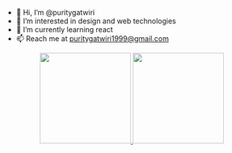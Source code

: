 - 👋 Hi, I’m @puritygatwiri
- 👀 I’m interested in design and web technologies
- 🌱 I’m currently learning react
- 📫 Reach me at puritygatwiri1999@gmail.com

<!---
puritygatwiri/puritygatwiri is a ✨ special ✨ repository because its `README.md` (this file) appears on your GitHub profile.
You can click the Preview link to take a look at your changes.
--->
<div align="center">
<a href="https://github.com/puritygatwiri">
<img height="180em" src="https://github-readme-stats.vercel.app/api?username=puritygatwiri&count_private=true&showicons=true&theme=nightowl&layout=compact"/>
</a>
<a href="https://github.com/puritygatwiri">
<img height="180em" src="https://github-readme-stats.vercel.app/api/top-langs?username=puritygatwiri&count_private=true&showicons=true&theme=nightowl&layout=compact"/>
</a
</div>

